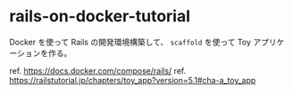 # rails-on-docker-tutorial

Docker を使って Rails の開発環境構築して、 `scaffold` を使って Toy アプリケーションを作る。

ref. https://docs.docker.com/compose/rails/
ref. https://railstutorial.jp/chapters/toy_app?version=5.1#cha-a_toy_app

